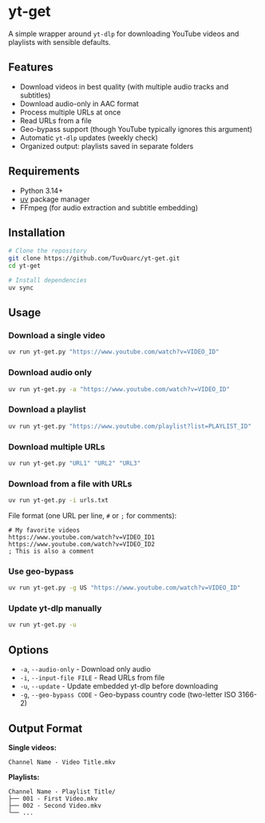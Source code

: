 # yt-get

A simple wrapper around `yt-dlp` for downloading YouTube videos and playlists with sensible defaults.

## Features

- Download videos in best quality (with multiple audio tracks and subtitles)
- Download audio-only in AAC format
- Process multiple URLs at once
- Read URLs from a file
- Geo-bypass support (though YouTube typically ignores this argument)
- Automatic `yt-dlp` updates (weekly check)
- Organized output: playlists saved in separate folders

## Requirements

- Python 3.14+
- [uv](https://github.com/astral-sh/uv) package manager
- FFmpeg (for audio extraction and subtitle embedding)

## Installation

```bash
# Clone the repository
git clone https://github.com/TuvQuarc/yt-get.git
cd yt-get

# Install dependencies
uv sync
```

## Usage

### Download a single video

```bash
uv run yt-get.py "https://www.youtube.com/watch?v=VIDEO_ID"
```

### Download audio only

```bash
uv run yt-get.py -a "https://www.youtube.com/watch?v=VIDEO_ID"
```

### Download a playlist

```bash
uv run yt-get.py "https://www.youtube.com/playlist?list=PLAYLIST_ID"
```

### Download multiple URLs

```bash
uv run yt-get.py "URL1" "URL2" "URL3"
```

### Download from a file with URLs

```bash
uv run yt-get.py -i urls.txt
```

File format (one URL per line, `#` or `;` for comments):

```
# My favorite videos
https://www.youtube.com/watch?v=VIDEO_ID1
https://www.youtube.com/watch?v=VIDEO_ID2
; This is also a comment
```

### Use geo-bypass

```bash
uv run yt-get.py -g US "https://www.youtube.com/watch?v=VIDEO_ID"
```

### Update yt-dlp manually

```bash
uv run yt-get.py -u
```

## Options

- `-a`, `--audio-only` - Download only audio
- `-i`, `--input-file FILE` - Read URLs from file
- `-u`, `--update` - Update embedded yt-dlp before downloading
- `-g`, `--geo-bypass CODE` - Geo-bypass country code (two-letter ISO 3166-2)

## Output Format

**Single videos:**

```
Channel Name - Video Title.mkv
```

**Playlists:**

```
Channel Name - Playlist Title/
├── 001 - First Video.mkv
├── 002 - Second Video.mkv
└── ...
```
